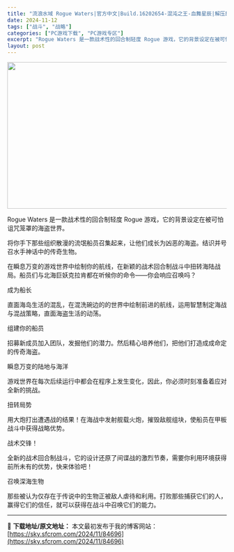 ```yaml
---
title: "流浪水域 Rogue Waters|官方中文|Build.16202654-混沌之王-血舞星辰|解压即撸|"
date: 2024-11-12
tags: ["战斗", "战略"]
categories: ["PC游戏下载", "PC游戏专区"]
excerpt: "Rogue Waters 是一款战术性的回合制轻度 Rogue 游戏，它的背景设定在被可怕诅咒笼罩的海盗世界。 将你手下那些组织散漫的流氓船员召集起来，让他们成长为凶恶的海盗。结识并号召水手神话中的传奇生物。 在瞬息万变的游戏世界中绘制你的航线，在新颖的战术回合制战斗中扭转海陆战局。船员们与北海巨妖&hellip;"
layout: post
---
```


<img class="aligncenter size-full wp-image-84669" src="https://sky.sfcrom.com/wp-content/uploads/2024/11/2024111211133397.webp" alt="" width="599" height="337" />

Rogue Waters 是一款战术性的回合制轻度 Rogue 游戏，它的背景设定在被可怕诅咒笼罩的海盗世界。

将你手下那些组织散漫的流氓船员召集起来，让他们成长为凶恶的海盗。结识并号召水手神话中的传奇生物。

在瞬息万变的游戏世界中绘制你的航线，在新颖的战术回合制战斗中扭转海陆战局。船员们与北海巨妖克拉肯都在听候你的命令——你会响应召唤吗？

成为船长

直面海岛生活的混乱，在混洗碗边的的世界中绘制前进的航线，运用智慧制定海战与混战策略，直面海盗生活的动荡。

组建你的船员

招募新成员加入团队，发掘他们的潜力。然后精心培养他们，把他们打造成成命定的传奇海盗。

瞬息万变的陆地与海洋

游戏世界在每次后续运行中都会在程序上发生变化，因此，你必须时刻准备着应对全新的挑战。

扭转局势

用大炮打出遭遇战的结果！在海战中发射舰载火炮，摧毁敌舰组块，使船员在甲板战斗中获得战略优势。

战术交锋！

全新的战术回合制战斗，它的设计还原了间谍战的激烈节奏，需要你利用环境获得前所未有的优势，快来体验吧！

召唤深海生物

那些被认为仅存在于传说中的生物正被敌人虐待和利用。打败那些捕获它们的人，赢得它们的信任，就可以获得在战斗中召唤它们的能力。

---
📖 **下载地址/原文地址：** 本文最初发布于我的博客网站：[https://sky.sfcrom.com/2024/11/84696](https://sky.sfcrom.com/2024/11/84696)
